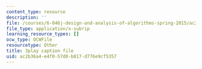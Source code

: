 ```yaml
---
content_type: resource
description: ''
file: /courses/6-046j-design-and-analysis-of-algorithms-spring-2015/ac2b36a4e4f057d0b817d776e9cf5357_-QcPo_DWJk4.vtt
file_type: application/x-subrip
learning_resource_types: []
ocw_type: OCWFile
resourcetype: Other
title: 3play caption file
uid: ac2b36a4-e4f0-57d0-b817-d776e9cf5357
---
```

